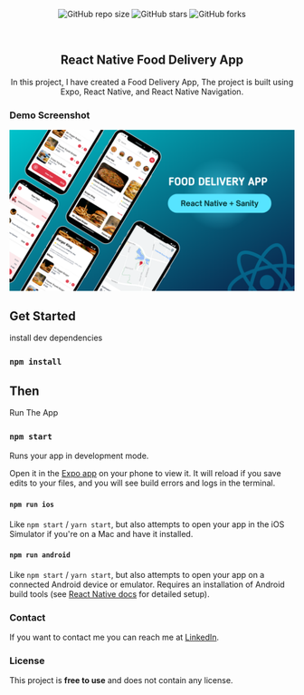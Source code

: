 <div align="center">
  
  ![GitHub repo size](https://img.shields.io/github/repo-size/geeky-prashant/react-native-food-delivery-app)
  ![GitHub stars](https://img.shields.io/github/stars/geeky-prashant/react-native-food-delivery-app?style=social)
  ![GitHub forks](https://img.shields.io/github/forks/geeky-prashant/react-native-food-delivery-app?style=social)
 
  <br />

  <h2 align="center">React Native Food Delivery App</h2>

  In this project, I have created a Food Delivery App, The project is built using Expo, React Native, and React Native Navigation.

</div>

### Demo Screenshot

![React Native Food Delivery App Demo](./readme-images/React-Native-Food-Delivery-App.png "Desktop Demo")

## Get Started

install dev dependencies

### `npm install`

## Then

Run The App

### `npm start`

Runs your app in development mode.

Open it in the [Expo app](https://expo.io) on your phone to view it. It will reload if you save edits to your files, and you will see build errors and logs in the terminal.

#### `npm run ios`

Like `npm start` / `yarn start`, but also attempts to open your app in the iOS Simulator if you're on a Mac and have it installed.

#### `npm run android`

Like `npm start` / `yarn start`, but also attempts to open your app on a connected Android device or emulator. Requires an installation of Android build tools (see [React Native docs](https://facebook.github.io/react-native/docs/getting-started.html) for detailed setup).

### Contact

If you want to contact me you can reach me at [LinkedIn](www.linkedin.com/in/sufiyan-a-21a3b434a).

### License

This project is **free to use** and does not contain any license.
